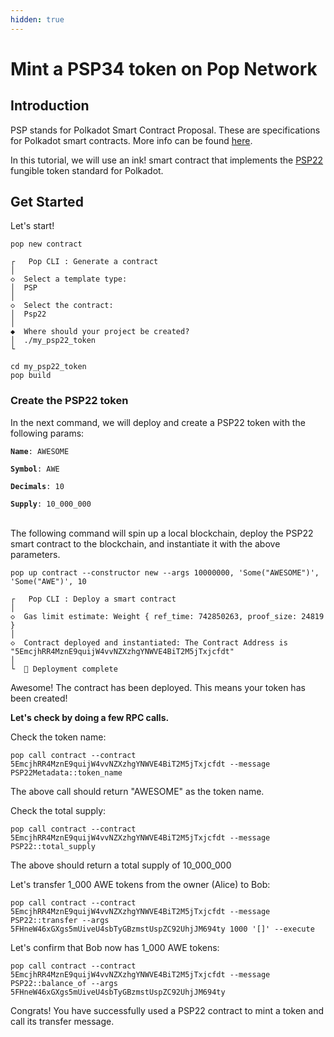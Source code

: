 ```yaml
---
hidden: true
---
```


# Mint a PSP34 token on Pop Network

## Introduction

PSP stands for Polkadot Smart Contract Proposal. These are specifications for Polkadot smart contracts. More info can be found [here](https://github.com/inkdevhub/standards).

In this tutorial, we will use an ink! smart contract that implements the [PSP22](https://github.com/inkdevhub/standards/blob/master/PSPs/psp-22.md) fungible token standard for Polkadot.

## Get Started

Let's start!

```
pop new contract
```

```
┌   Pop CLI : Generate a contract
│
◇  Select a template type: 
│  PSP 
│
◇  Select the contract:
│  Psp22 
│
◆  Where should your project be created?
│  ./my_psp22_token 
└  
```

```
cd my_psp22_token
pop build
```

### Create the PSP22 token

In the next command, we will deploy and create a PSP22 token with the following params:

**`Name`**`: AWESOME`

**`Symbol`**`: AWE`

**`Decimals`**`: 10`

**`Supply`**`: 10_000_000`

\
The following command will spin up a local blockchain, deploy the PSP22 smart contract to the blockchain, and instantiate it with the above parameters.

```
pop up contract --constructor new --args 10000000, 'Some("AWESOME")', 'Some("AWE")', 10
```

```
┌   Pop CLI : Deploy a smart contract
│
◇  Gas limit estimate: Weight { ref_time: 742850263, proof_size: 24819 }
│
◇  Contract deployed and instantiated: The Contract Address is "5EmcjhRR4MznE9quijW4vvNZXzhgYNWVE4BiT2M5jTxjcfdt"
│
└  🚀 Deployment complete
```

Awesome! The contract has been deployed. This means your token has been created!



**Let's check by doing a few RPC calls.**

Check the token name:

```
pop call contract --contract 5EmcjhRR4MznE9quijW4vvNZXzhgYNWVE4BiT2M5jTxjcfdt --message PSP22Metadata::token_name
```

The above call should return "AWESOME" as the token name.



Check the total supply:

```
pop call contract --contract 5EmcjhRR4MznE9quijW4vvNZXzhgYNWVE4BiT2M5jTxjcfdt --message PSP22::total_supply
```

The above should return a total supply of 10\_000\_000



Let's transfer 1\_000 AWE tokens from the owner (Alice) to Bob:

```
pop call contract --contract 5EmcjhRR4MznE9quijW4vvNZXzhgYNWVE4BiT2M5jTxjcfdt --message PSP22::transfer --args 5FHneW46xGXgs5mUiveU4sbTyGBzmstUspZC92UhjJM694ty 1000 '[]' --execute
```

Let's confirm that Bob now has 1\_000 AWE tokens:

```
pop call contract --contract 5EmcjhRR4MznE9quijW4vvNZXzhgYNWVE4BiT2M5jTxjcfdt --message PSP22::balance_of --args 5FHneW46xGXgs5mUiveU4sbTyGBzmstUspZC92UhjJM694ty
```



Congrats! You have successfully used a PSP22 contract to mint a token and call its transfer message.

